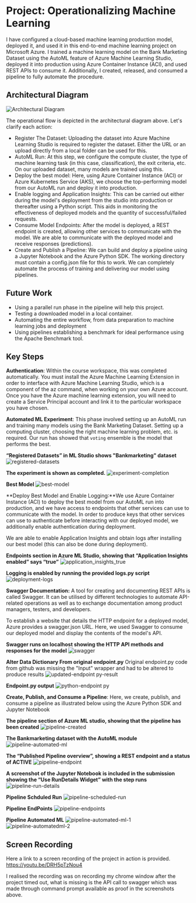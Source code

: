 # Project: Operationalizing Machine Learning

I have configured a cloud-based machine learning production model, deployed it, and used it in this end-to-end machine learning project on Microsoft Azure. I trained a machine learning model on the Bank Marketing Dataset using the AutoML feature of Azure Machine Learning Studio, deployed it into production using Azure Container Instance (ACI), and used REST APIs to consume it. Additionally, I created, released, and consumed a pipeline to fully automate the procedure.



## Architectural Diagram
![Architectural Diagram](https://user-images.githubusercontent.com/116864320/221395622-f62d3e3d-5532-43f3-83ad-13c32212155d.png)

The operational flow is depicted in the architectural diagram above. Let's clarify each action:

- Register The Dataset: Uploading the dataset into Azure Machine Learning Studio is required to register the dataset. Either the URL or an upload directly from a local folder can be used for this.
- AutoML Run: At this step, we configure the compute cluster, the type of machine learning task (in this case, classification), the exit criteria, etc. On our uploaded dataset, many models are trained using this.
- Deploy the best model: Here, using Azure Container Instance (ACI) or Azure Kubernetes Service (AKS), we choose the top-performing model from our AutoML run and deploy it into production.
- Enable logging and Application Insights: This can be carried out either during the model's deployment from the studio into production or thereafter using a Python script. This aids in monitoring the effectiveness of deployed models and the quantity of successful/failed requests.
- Consume Model Endpoints: After the model is deployed, a REST endpoint is created, allowing other services to communicate with the model. We are able to communicate with the deployed model and receive responses (predictions).
- Create and Publish a Pipeline: We can build and deploy a pipeline using a Jupyter Notebook and the Azure Python SDK. The working directory must contain a config.json file for this to work. We can completely automate the process of training and delivering our model using pipelines.


## Future Work

- Using a parallel run phase in the pipeline will help this project. 
- Testing a downloaded model in a local container. 
- Automating the entire workflow, from data preparation to machine learning jobs and deployment
- Using pipelines establishing a benchmark for ideal performance using the Apache Benchmark tool.

## Key Steps
**Authentication**: Within the course workspace, this was completed automatically. You must install the Azure Machine Learning Extension in order to interface with Azure Machine Learning Studio, which is a component of the az command, when working on your own Azure account. Once you have the Azure machine learning extension, you will need to create a Service Principal account and link it to the particular workspace you have chosen. 

**Automated ML Experiment**: This phase involved setting up an AutoML run and training many models using the Bank Marketing Dataset. Setting up a computing cluster, choosing the right machine learning problem, etc. is required. Our run has showed that `voting` ensemble is the model that performs the best.

**“Registered Datasets” in ML Studio shows "Bankmarketing" dataset**
![registered-datasets](https://user-images.githubusercontent.com/116864320/221395928-29744c36-0e08-48ca-97fa-1c51a5f6aea3.png)

**The experiment is shown as completed.**
![experiment-completion](https://user-images.githubusercontent.com/116864320/221395972-bb364a18-f77a-4f58-8102-90d0fa5d33e5.png)

**Best Model**
![best-model](https://user-images.githubusercontent.com/116864320/221396000-b016e0d8-6e1c-4aad-b1bf-965d88d0d44e.png)

**Deploy Best Model and Enable Logging:**We use Azure Container Instance (ACI) to deploy the best model from our AutoML run into production, and we have access to endpoints that other services can use to communicate with the model. In order to produce keys that other services can use to authenticate before interacting with our deployed model, we additionally enable authentication during deployment.

We are able to enable Application Insights and obtain logs after installing our best model (this can also be done during deployment).

**Endpoints section in Azure ML Studio, showing that “Application Insights enabled” says “true”**
![application_insights_true](https://user-images.githubusercontent.com/116864320/221396111-79e3fb42-dc90-4124-b019-626fcba9908f.png)

**Logging is enabled by running the provided logs.py script**
![deployment-logs](https://user-images.githubusercontent.com/116864320/221396134-f363d841-adbb-47ca-9855-d885b4403178.png)

**Swagger Documentation:** A tool for creating and documenting REST APIs is called Swagger. It can be utilised by different technologies to automate API-related operations as well as to exchange documentation among product managers, testers, and developers.

To establish a website that details the HTTP endpoint for a deployed model, Azure provides a swagger.json URL. Here, we used Swagger to consume our deployed model and display the contents of the model's API.

**Swagger runs on localhost showing the HTTP API methods and responses for the model**
![swagger](https://user-images.githubusercontent.com/116864320/221396255-9cccf404-983c-4bb4-b35f-fd35d3919322.png)

**Alter Data Dictionary From original endpoint.py**
Original endpoint.py code from github was missing the "Input" wrapper and had to be altered to produce results
![updated-endpoint py-result](https://user-images.githubusercontent.com/116864320/221396366-4f1b16a4-8aa4-43f2-8e61-f39c409f1a80.png)

**Endpoint.py output**
![python-endpoint py](https://user-images.githubusercontent.com/116864320/221396308-d9c7b43b-cc7c-45ab-97b8-007d5a4dbb73.png)

**Create, Publish, and Consume a Pipeline**: Here, we create, publish, and consume a pipeline as illustrated below using the Azure Python SDK and Jupyter Notebook

**The pipeline section of Azure ML studio, showing that the pipeline has been created**
![pipeline-created](https://user-images.githubusercontent.com/116864320/221396503-5181c3ef-fb50-4ab7-ae63-49a0fb9e6624.png)

**The Bankmarketing dataset with the AutoML module**
![pipeline-automated-ml](https://user-images.githubusercontent.com/116864320/221396571-2b087af3-706f-4e8e-a8ee-45ed8a87a554.png)

**The “Published Pipeline overview”, showing a REST endpoint and a status of ACTIVE**
![pipeline-endpoint](https://user-images.githubusercontent.com/116864320/221396606-ad64af83-1d23-466c-90fc-d07b7dabf1cb.png)

**A screenshot of the Jupyter Notebook is included in the submission showing the “Use RunDetails Widget” with the step runs**
![pipeline-run-details](https://user-images.githubusercontent.com/116864320/221396670-b932ec64-f050-4fae-b808-a1b858689d30.png)

**Pipeline Schduled Run**
![pipeline-scheduled-run](https://user-images.githubusercontent.com/116864320/221397076-96b3b853-8bdf-4f8f-b5e4-407d0429f67d.png)

**Pipeline EndPoints**
![pipeline-endpoints](https://user-images.githubusercontent.com/116864320/221397132-ba345c5e-b250-48cd-9bd2-01f2717b0bf3.png)

**Pipeline Automated ML**
![pipeline-automated-ml-1](https://user-images.githubusercontent.com/116864320/221397153-b06c7c0a-f4e2-4160-8f91-4ebc8ec33124.png)
![pipeline-automatedml-2](https://user-images.githubusercontent.com/116864320/221397157-d6c7b60b-10f3-4689-910d-e188dd2583ad.png)


## Screen Recording
Here a link to a screen recording of the project in action is provided. 
https://youtu.be/DRH5pTzNou4

I realised the recording was on recording my chrome window after the project timed out, what is missing is the API call to swagger which was made through command prompt available as proof in the screenshots above.